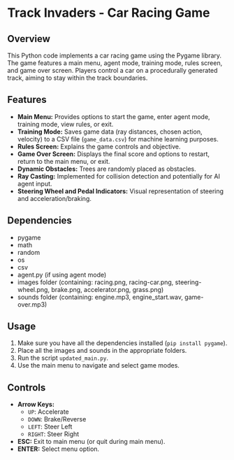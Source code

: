 # Track Invaders - Car Racing Game

## Overview

This Python code implements a car racing game using the Pygame library. The game features a main menu, agent mode, training mode, rules screen, and game over screen. Players control a car on a procedurally generated track, aiming to stay within the track boundaries.

## Features

* **Main Menu:** Provides options to start the game, enter agent mode, training mode, view rules, or exit.
* **Training Mode:** Saves game data (ray distances, chosen action, velocity) to a CSV file (`game_data.csv`) for machine learning purposes.
* **Rules Screen:** Explains the game controls and objective.
* **Game Over Screen:** Displays the final score and options to restart, return to the main menu, or exit.
* **Dynamic Obstacles:** Trees are randomly placed as obstacles.
* **Ray Casting:** Implemented for collision detection and potentially for AI agent input.
* **Steering Wheel and Pedal Indicators:** Visual representation of steering and acceleration/braking.

## Dependencies

* pygame
* math
* random
* os
* csv
* agent.py (if using agent mode)
* images folder (containing: racing.png, racing-car.png, steering-wheel.png, brake.png, accelerator.png, grass.png)
* sounds folder (containing: engine.mp3, engine_start.wav, game-over.mp3)

## Usage

1. Make sure you have all the dependencies installed (`pip install pygame`).
2. Place all the images and sounds in the appropriate folders.
3. Run the script `updated_main.py`.
4. Use the main menu to navigate and select game modes.

## Controls

* **Arrow Keys:**
  * `UP`: Accelerate
  * `DOWN`: Brake/Reverse
  * `LEFT`: Steer Left
  * `RIGHT`: Steer Right
* **ESC:** Exit to main menu (or quit during main menu).
* **ENTER:** Select menu option.
